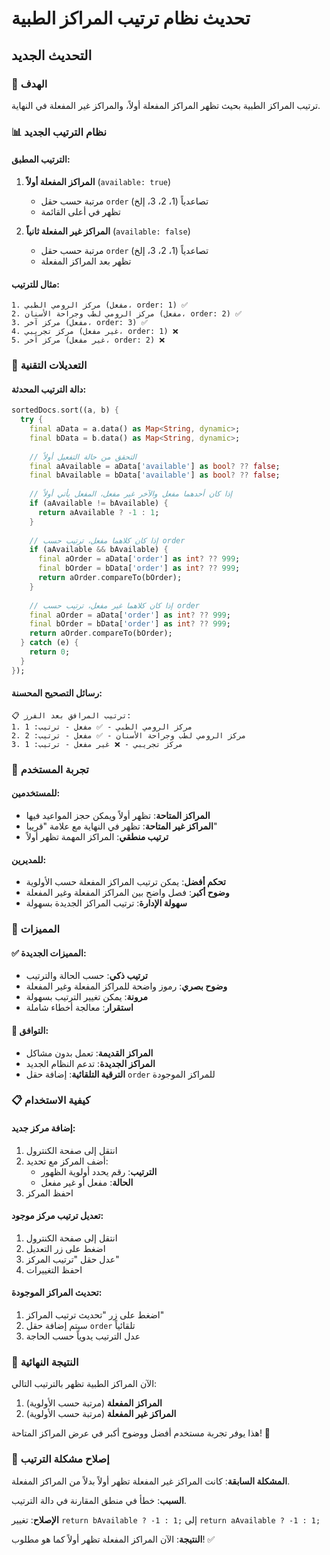 # تحديث نظام ترتيب المراكز الطبية

## التحديث الجديد

### 🎯 الهدف
ترتيب المراكز الطبية بحيث تظهر المراكز المفعلة أولاً، والمراكز غير المفعلة في النهاية.

### 📊 نظام الترتيب الجديد

#### الترتيب المطبق:
1. **المراكز المفعلة أولاً** (`available: true`)
   - مرتبة حسب حقل `order` تصاعدياً (1، 2، 3، إلخ)
   - تظهر في أعلى القائمة

2. **المراكز غير المفعلة ثانياً** (`available: false`)
   - مرتبة حسب حقل `order` تصاعدياً (1، 2، 3، إلخ)
   - تظهر بعد المراكز المفعلة

#### مثال للترتيب:
```
1. مركز الرومي الطبي (مفعل، order: 1) ✅
2. مركز الرومي لطب وجراحة الأسنان (مفعل، order: 2) ✅
3. مركز آخر (مفعل، order: 3) ✅
4. مركز تجريبي (غير مفعل، order: 1) ❌
5. مركز آخر (غير مفعل، order: 2) ❌
```

### 🔧 التعديلات التقنية

#### دالة الترتيب المحدثة:
```dart
sortedDocs.sort((a, b) {
  try {
    final aData = a.data() as Map<String, dynamic>;
    final bData = b.data() as Map<String, dynamic>;
    
    // التحقق من حالة التفعيل أولاً
    final aAvailable = aData['available'] as bool? ?? false;
    final bAvailable = bData['available'] as bool? ?? false;
    
    // إذا كان أحدهما مفعل والآخر غير مفعل، المفعل يأتي أولاً
    if (aAvailable != bAvailable) {
      return aAvailable ? -1 : 1;
    }
    
    // إذا كان كلاهما مفعل، ترتيب حسب order
    if (aAvailable && bAvailable) {
      final aOrder = aData['order'] as int? ?? 999;
      final bOrder = bData['order'] as int? ?? 999;
      return aOrder.compareTo(bOrder);
    }
    
    // إذا كان كلاهما غير مفعل، ترتيب حسب order
    final aOrder = aData['order'] as int? ?? 999;
    final bOrder = bData['order'] as int? ?? 999;
    return aOrder.compareTo(bOrder);
  } catch (e) {
    return 0;
  }
});
```

#### رسائل التصحيح المحسنة:
```
📋 ترتيب المرافق بعد الفرز:
1. مركز الرومي الطبي - ✅ مفعل - ترتيب: 1
2. مركز الرومي لطب وجراحة الأسنان - ✅ مفعل - ترتيب: 2
3. مركز تجريبي - ❌ غير مفعل - ترتيب: 1
```

### 📱 تجربة المستخدم

#### للمستخدمين:
- **المراكز المتاحة**: تظهر أولاً ويمكن حجز المواعيد فيها
- **المراكز غير المتاحة**: تظهر في النهاية مع علامة "قريبا"
- **ترتيب منطقي**: المراكز المهمة تظهر أولاً

#### للمديرين:
- **تحكم أفضل**: يمكن ترتيب المراكز المفعلة حسب الأولوية
- **وضوح أكبر**: فصل واضح بين المراكز المفعلة وغير المفعلة
- **سهولة الإدارة**: ترتيب المراكز الجديدة بسهولة

### 🎨 المميزات

#### ✅ المميزات الجديدة:
- **ترتيب ذكي**: حسب الحالة والترتيب
- **وضوح بصري**: رموز واضحة للمراكز المفعلة وغير المفعلة
- **مرونة**: يمكن تغيير الترتيب بسهولة
- **استقرار**: معالجة أخطاء شاملة

#### 🔄 التوافق:
- **المراكز القديمة**: تعمل بدون مشاكل
- **المراكز الجديدة**: تدعم النظام الجديد
- **الترقية التلقائية**: إضافة حقل `order` للمراكز الموجودة

### 📋 كيفية الاستخدام

#### إضافة مركز جديد:
1. انتقل إلى صفحة الكنترول
2. أضف المركز مع تحديد:
   - **الترتيب**: رقم يحدد أولوية الظهور
   - **الحالة**: مفعل أو غير مفعل
3. احفظ المركز

#### تعديل ترتيب مركز موجود:
1. انتقل إلى صفحة الكنترول
2. اضغط على زر التعديل
3. عدل حقل "ترتيب المركز"
4. احفظ التغييرات

#### تحديث المراكز الموجودة:
1. اضغط على زر "تحديث ترتيب المراكز"
2. سيتم إضافة حقل `order` تلقائياً
3. عدل الترتيب يدوياً حسب الحاجة

### 🎯 النتيجة النهائية

الآن المراكز الطبية تظهر بالترتيب التالي:
1. **المراكز المفعلة** (مرتبة حسب الأولوية)
2. **المراكز غير المفعلة** (مرتبة حسب الأولوية)

هذا يوفر تجربة مستخدم أفضل ووضوح أكبر في عرض المراكز المتاحة! 🎉

### 🔧 إصلاح مشكلة الترتيب

**المشكلة السابقة**: كانت المراكز غير المفعلة تظهر أولاً بدلاً من المراكز المفعلة.

**السبب**: خطأ في منطق المقارنة في دالة الترتيب.

**الإصلاح**: تغيير `return bAvailable ? -1 : 1;` إلى `return aAvailable ? -1 : 1;`

**النتيجة**: الآن المراكز المفعلة تظهر أولاً كما هو مطلوب! ✅
